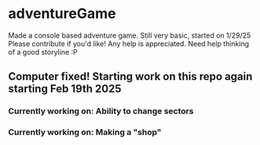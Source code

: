 # adventureGame
Made a console based adventure game. Still very basic, started on 1/29/25
Please contribute if you'd like! Any help is appreciated. Need help thinking of a good storyline :P

## Computer fixed! Starting work on this repo again starting Feb 19th 2025

### Currently working on: Ability to change sectors
### Currently working on: Making a "shop"

